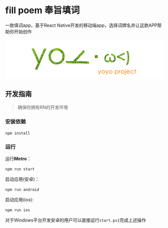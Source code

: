 # fill poem 奉旨填词

一款填词app，基于React Native开发的移动端app，选择词牌名并让这款APP帮助你开始创作

![yoyo project](./yoyo.png)

## 开发指南

> 确保你拥有RN的开发环境

### 安装依赖

`npm install`

### 运行

运行**Metro**：

`npm run start`

启动应用(安卓)：

`npm run android`

启动应用(ios):

`npm run ios`

对于Windows平台开发安卓的用户可以直接运行`start.ps1`完成上述操作
